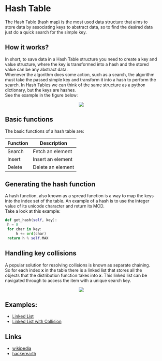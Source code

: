 # Hash Table

The Hash Table (hash map) is the most used data structure that aims to store data by associating keys to abstract data, so to find the desired data just do a quick search for the simple key.

## How it works?

In short, to save data in a Hash Table structure you need to create a key and value structure, where the key is transformed into a hash and the stored value can be any abstract data. <br />
Whenever the algorithm does some action, such as a search, the algorithm must take the passed simple key and transform it into a hash to perform the search. In Hash Tables we can think of the same structure as a python dictionary, but the keys are hashes. <br />
See the example in the figure below:

<div align="center">
  <img src="https://user-images.githubusercontent.com/13439423/156956581-df901e6e-5c33-4710-a039-eaadbf2e3508.jpg" />
</div>

## Basic functions

The basic functions of a hash table are:

| Function | Description |
| --- | --- |
| Search | Fetch an element |
| Insert | Insert an element |
| Delete | Delete an element |

## Generating the hash function

A hash function, also known as a spread function is a way to map the keys into the index set of the table. An example of a hash is to use the integer value of its unicode character and return its MOD. <br />
Take a look at this example:

```python
def get_hash(self, key):
 h = 0
 for char in key:
     h += ord(char)
 return h % self.MAX
```

## Handling key collisions

A popular solution for resolving collisions is known as separate chaining.<br />
So for each index **x** in the table there is a linked list that stores all the objects that the distribution function takes into **x**. This linked list can be navigated through to access the item with a unique search key.<br />

<div align="center">
  <img src="https://user-images.githubusercontent.com/13439423/156959571-420ee84d-4586-45a0-afdf-aa558d5d3f5a.jpg" />
</div>

## Examples:

- [Linked List](https://github.com/leticiabernardo/Algorithms/blob/main/DataStructures/05_HashTable/hash_table.py)
- [Linked List with Collision](https://github.com/leticiabernardo/Algorithms/blob/main/DataStructures/05_HashTable/hash_table_with_collision.py)

## Links 

- [wikipedia](https://en.wikipedia.org/wiki/Hash_table)
- [hackerearth](https://www.hackerearth.com/practice/data-structures/hash-tables/basics-of-hash-tables/tutorial/)



